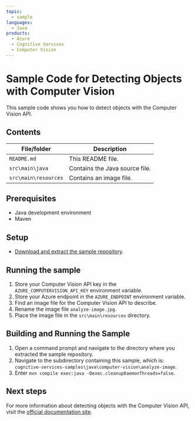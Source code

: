 ```yaml
---
topic:
  - sample
languages:
  - Java
products:
  - Azure
  - Cognitive Services
  - Computer Vision
---
```


# Sample Code for Detecting Objects with Computer Vision

This sample code shows you how to detect objects with the Computer Vision API.

## Contents

| File/folder | Description |
|-------------|-------------|
| `README.md`            | This README file. |
| `src\main\java` | Contains the Java source file. |
| `src\main\resources` | Contains an image file. |

## Prerequisites

- Java development environment
- Maven

## Setup

- [Download and extract the sample repository](https://github.com/LukeBayler/cognitive-services-samples/archive/master.zip).

## Running the sample

1. Store your Computer Vision API key in the `AZURE_COMPUTERVISION_API_KEY` environment variable.
2. Store your Azure endpoint in the `AZURE_ENDPOINT` environment variable.
3. Find an image file for the Computer Vision API to describe.
4. Rename the image file `analyze-image.jpg`.
5. Place the image file in the `src\main\resources` directory.

## Building and Running the Sample

1. Open a command prompt and navigate to the directory where you extracted the sample repository.
2. Navigate to the subdirectory containing this sample, which is: `cognitive-services-samples\java\computer-vision\analyze-image`.
2. Enter `mvn compile exec:java -Dexec.cleanupDaemonThreads=false`.

## Next steps

For more information about detecting objects with the Computer Vision API, visit the [official documentation site](https://docs.microsoft.com/en-us/azure/cognitive-services/computer-vision/concept-object-detection).

